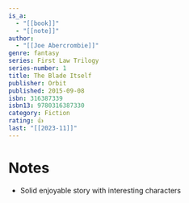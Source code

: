 ```yaml
---
is_a:
  - "[[book]]"
  - "[[note]]"
author:
  - "[[Joe Abercrombie]]"
genre: fantasy
series: First Law Trilogy
series-number: 1
title: The Blade Itself
publisher: Orbit
published: 2015-09-08
isbn: 316387339
isbn13: 9780316387330
category: Fiction
rating: 👍
last: "[[2023-11]]"
---
```

# Notes
- Solid enjoyable story with interesting characters

